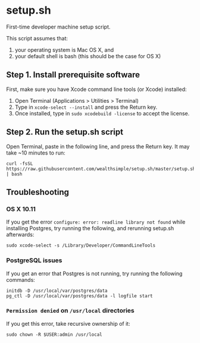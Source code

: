 # setup.sh
First-time developer machine setup script.

This script assumes that:

1. your operating system is Mac OS X, and 
2. your default shell is bash (this should be the case for OS X)

## Step 1. Install prerequisite software

First, make sure you have Xcode command line tools (or Xcode) installed:

1. Open Terminal (Applications > Utilities > Terminal)
2. Type in `xcode-select --install` and press the Return key.
3. Once installed, type in `sudo xcodebuild -license` to accept the license.

## Step 2. Run the setup.sh script

Open Terminal, paste in the following line, and press the Return key. It may take ~10 minutes to run:

    curl -fsSL https://raw.githubusercontent.com/wealthsimple/setup.sh/master/setup.sh | bash

## Troubleshooting

### OS X 10.11

If you get the error `configure: error: readline library not found` while installing Postgres, try running the following, and rerunning setup.sh afterwards:

    sudo xcode-select -s /Library/Developer/CommandLineTools

### PostgreSQL issues

If you get an error that Postgres is not running, try running the following commands:

    initdb -D /usr/local/var/postgres/data
    pg_ctl -D /usr/local/var/postgres/data -l logfile start

### `Permission denied` on `/usr/local` directories

If you get this error, take recursive ownership of it:

    sudo chown -R $USER:admin /usr/local
